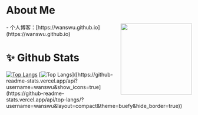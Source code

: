 # About Me

<img align="right" wight=193 height=193 src="https://wanswu.github.io/images/tx.webp" />
 - 个人博客：[https://wanswu.github.io](https://wanswu.github.io)

# ✨ Github Stats

[![Top Langs](https://github-readme-stats.vercel.app/api?username=wanswu&show_icons=true)](https://github-readme-stats.vercel.app/api?username=wanswu&show_icons=true)
[![Top Langs]([https://github-readme-stats.vercel.app/api?username=wanswu&show_icons=true](https://github-readme-stats.vercel.app/api/top-langs/?username=wanswu&layout=compact&theme=buefy&hide_border=true))]([https://github-readme-stats.vercel.app/api?username=wanswu&show_icons=true](https://github-readme-stats.vercel.app/api/top-langs/?username=wanswu&layout=compact&theme=buefy&hide_border=true))
